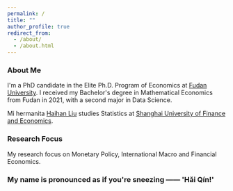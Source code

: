 ```yaml
---
permalink: /
title: ""
author_profile: true
redirect_from: 
  - /about/
  - /about.html
---
```


### About Me

I'm a PhD candidate in the Elite Ph.D. Program of Economics at [Fudan University](https://www.fudan.edu.cn/en/). I received my Bachelor's degree in Mathematical Economics from Fudan in 2021, with a second major in Data Science.

Mi hermanita [Haihan Liu](https://github.com/GraceHanLiu) studies Statistics at [Shanghai University of Finance and Economics](https://english.sufe.edu.cn/).




### Research Focus

My research focus on Monetary Policy, International Macro and Financial Economics.


### My name is pronounced as if you're sneezing —— 'Hǎi Qín!'
<!-- Whenever you sneeze, you're calling my name <=..=> -->